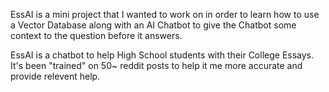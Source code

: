 EssAI is a mini project that I wanted to work on in order to learn how to use a Vector Database along with an AI Chatbot to give the Chatbot some context to the question before it answers. 

EssAI is a chatbot to help High School students with their College Essays. It's been "trained" on 50~ reddit posts to help it me more accurate and provide relevent help.
